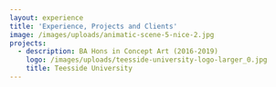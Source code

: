 ```yaml
---
layout: experience
title: 'Experience, Projects and Clients'
image: /images/uploads/animatic-scene-5-nice-2.jpg
projects:
  - description: BA Hons in Concept Art (2016-2019)
    logo: /images/uploads/teesside-university-logo-larger_0.jpg
    title: Teesside University
---
```


